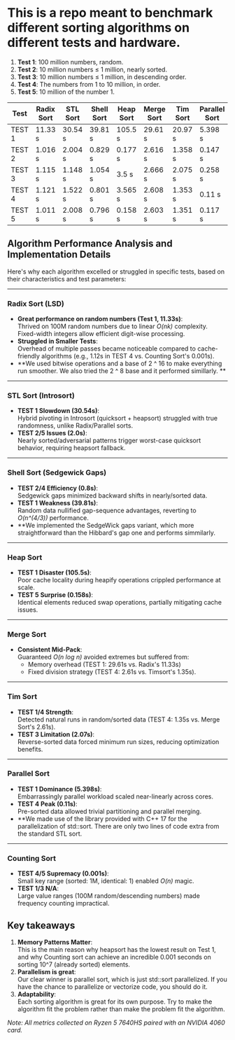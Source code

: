 # This is a repo meant to benchmark different sorting algorithms on different tests and hardware. 
1. **Test 1**: 100 million numbers, random.
2. **Test 2**: 10 million numbers ≤ 1 million, nearly sorted.
3. **Test 3**: 10 million numbers ≤ 1 million, in descending order.
4. **Test 4**: The numbers from 1 to 10 million, in order.
5. **Test 5**: 10 million of the number 1.


| Test     | Radix Sort | STL Sort | Shell Sort | Heap Sort | Merge Sort | Tim Sort | Parallel Sort | Counting Sort   |
|----------|------------|----------|-------------|-----------|-------------|----------|----------------|-----------------|
| TEST 1 | 11.33 s    | 30.54 s  | 39.81 s     | 105.5 s   | 29.61 s     | 20.97 s  | 5.398 s        | N/A             |
| TEST 2 | 1.016 s    | 2.004 s  | 0.829 s     | 0.177 s   | 2.616 s     | 1.358 s  | 0.147 s        | 0.093 s         |
| TEST 3 | 1.115 s    | 1.148 s  | 1.054 s     | 3.5 s     | 2.666 s     | 2.075 s  | 0.258 s        | N/A             |
| TEST 4 | 1.121 s    | 1.522 s  | 0.801 s     | 3.565 s   | 2.608 s     | 1.353 s  | 0.11 s         | 0.001 s         |
| TEST 5 | 1.011 s    | 2.008 s  | 0.796 s     | 0.158 s   | 2.603 s     | 1.351 s  | 0.117 s        | 0.092 s         |

## Algorithm Performance Analysis and Implementation Details
Here's why each algorithm excelled or struggled in specific tests, based on their characteristics and test parameters:

---

### **Radix Sort (LSD)**
- **Great performance on random numbers (Test 1, 11.33s)**:  
  Thrived on 100M random numbers due to linear _O(nk)_ complexity. Fixed-width integers allow efficient digit-wise processing.  
- **Struggled in Smaller Tests**:  
  Overhead of multiple passes became noticeable compared to cache-friendly algorithms (e.g., 1.12s in TEST 4 vs. Counting Sort's 0.001s).
- **We used bitwise operations and a base of 2 ^ 16 to make everything run smoother. We also tried the 2 ^ 8 base and it performed simillarly. **

---

### **STL Sort (Introsort)**
- **TEST 1 Slowdown (30.54s)**:  
  Hybrid pivoting in Introsort (quicksort + heapsort) struggled with true randomness, unlike Radix/Parallel sorts.  
- **TEST 2/5 Issues (2.0s)**:  
  Nearly sorted/adversarial patterns trigger worst-case quicksort behavior, requiring heapsort fallback.

---

### **Shell Sort (Sedgewick Gaps)**
- **TEST 2/4 Efficiency (0.8s)**:  
  Sedgewick gaps minimized backward shifts in nearly/sorted data.  
- **TEST 1 Weakness (39.81s)**:  
  Random data nullified gap-sequence advantages, reverting to _O(n^(4/3))_ performance.
- **We implemented the SedgeWick gaps variant, which more straightforward than the Hibbard's gap one and performs simmilarly. 
---

### **Heap Sort**
- **TEST 1 Disaster (105.5s)**:  
  Poor cache locality during heapify operations crippled performance at scale.  
- **TEST 5 Surprise (0.158s)**:  
  Identical elements reduced swap operations, partially mitigating cache issues.

---

### **Merge Sort**
- **Consistent Mid-Pack**:  
  Guaranteed _O(n log n)_ avoided extremes but suffered from:  
  - Memory overhead (TEST 1: 29.61s vs. Radix's 11.33s)  
  - Fixed division strategy (TEST 4: 2.61s vs. Timsort's 1.35s).

---

### **Tim Sort**
- **TEST 1/4 Strength**:  
  Detected natural runs in random/sorted data (TEST 4: 1.35s vs. Merge Sort's 2.61s).  
- **TEST 3 Limitation (2.07s)**:  
  Reverse-sorted data forced minimum run sizes, reducing optimization benefits.

---

### **Parallel Sort**
- **TEST 1 Dominance (5.398s)**:  
  Embarrassingly parallel workload scaled near-linearly across cores.  
- **TEST 4 Peak (0.11s)**:  
  Pre-sorted data allowed trivial partitioning and parallel merging.
- **We made use of the <execution> library provided with C++ 17 for the parallelization of std::sort. There are only two lines of code extra from the standard STL sort. 

---

### **Counting Sort**
- **TEST 4/5 Supremacy (0.001s)**:  
  Small key range (sorted: 1M, identical: 1) enabled _O(n)_ magic.  
- **TEST 1/3 N/A**:  
  Large value ranges (100M random/descending numbers) made frequency counting impractical.


## Key takeaways
1. **Memory Patterns Matter**:  
   This is the main reason why heapsort has the lowest result on Test 1, and why Counting sort can achieve an incredible 0.001 seconds on sorting 10^7 (already sorted) elements.   
2. **Parallelism is great**:  
   Our clear winner is parallel sort, which is just std::sort parallelized. If you have the chance to parallelize or vectorize code, you should do it. 
3. **Adaptability**:  
   Each sorting algorithm is great for its own purpose. Try to make the algorithm fit the problem rather than make the problem fit the algorithm.   

*Note: All metrics collected on Ryzen 5 7640HS paired with an NVIDIA 4060 card.*
  


